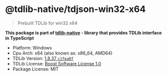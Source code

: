 # @tdlib-native/tdjson-win32-x64

> Prebuilt TDLib for win32 x64

**This package is part of [tdlib-native](https://github.com/AlexXanderGrib/node-tdlib) - library that provides TDLib interface in TypeScript**

- Platform: Windows
- Cpu Arch: x64 (also known as: x86_64, AMD64)
- TDLib Version: [1.8.37 `c1fea0f`](https://github.com/tdlib/td/tree/c1fea0f26355d94842f25651edc154842563e97b)
- TDLib License: [Boost Software License 1.0](https://github.com/tdlib/td/blob/master/LICENSE_1_0.txt)
- Package License: MIT
